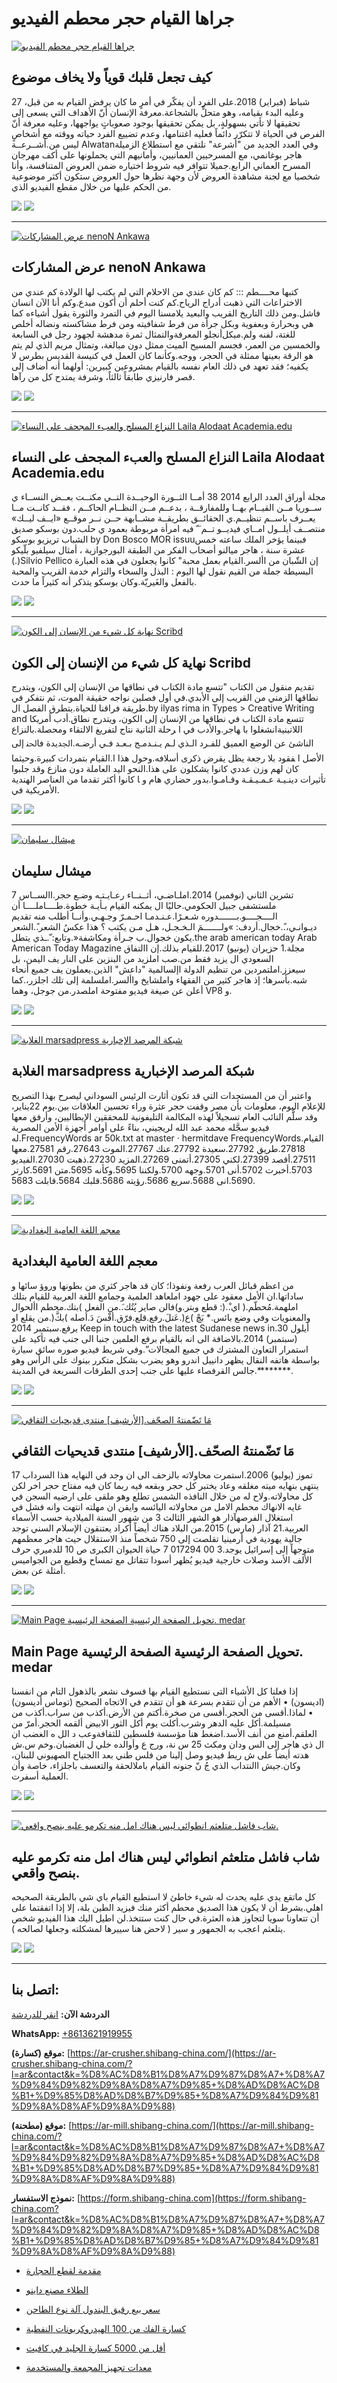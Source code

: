 # جراها القيام حجر محطم الفيديو

<a href="https://swt.shibang-china.com/?l=ar&img&k=%D8%AC%D8%B1%D8%A7%D9%87%D8%A7+%D8%A7%D9%84%D9%82%D9%8A%D8%A7%D9%85+%D8%AD%D8%AC%D8%B1+%D9%85%D8%AD%D8%B7%D9%85+%D8%A7%D9%84%D9%81%D9%8A%D8%AF%D9%8A%D9%88" target="_blank">![جراها القيام حجر محطم الفيديو](http://static.shibang-china.com/all-800x300/284.jpg)</a>

## كيف تجعل قلبك قوياً ولا يخاف موضوع
27 شباط (فبراير) 2018.على الفرد أن يفكّر في أمرٍ ما كان يرفض القيام به من قبل، وعليه البدء بقيامه، وهو متحلٍّ بالشجاعة.معرفة الإنسان أنّ الأهداف التي يسعى إلى تحقيقها لا تأتي بسهولةٍ، بل يمكن تحقيقها بوجود صعوباتٍ يواجهها، وعليه معرفة أنّ الفرص في الحياة لا تتكرّر دائماً فعليه اغتنامها، وعدم تضييع الفرد حياته ووقته مع أشخاصٍ ليس من.أشــرعــة Alwatanوفي العدد الجديد من &quot;أشرعة&quot; نلتقي مع استطلاع الزميلة هاجر بوغانمي، مع المسرحيين العمانيين، وأمانيهم التي يحملونها على أكف مهرجان المسرح العماني الرابع.جميلا تتوافر فيه شروط اختياره ضمن العروض المتنافسة، وأنا شخصيا مع لجنة مشاهدة العروض لأن وجهة نظرها حول العروض ستكون أكثر موضوعية من الحكم عليها من خلال مقطع الفيديو الذي.


<a href="https://whatsapp.shibangsoft.com/WhatsApp.php" target="_blank" title="WhatsApp">![](http://static.shibang-china.com/icon/whatsapp.png)</a> <a href="https://swt.shibang-china.com/?l=ar&icon&k=%D8%AC%D8%B1%D8%A7%D9%87%D8%A7+%D8%A7%D9%84%D9%82%D9%8A%D8%A7%D9%85+%D8%AD%D8%AC%D8%B1+%D9%85%D8%AD%D8%B7%D9%85+%D8%A7%D9%84%D9%81%D9%8A%D8%AF%D9%8A%D9%88" target="_blank">![](http://static.shibang-china.com/icon/chat-ar.png)</a>

---

<a href="https://swt.shibang-china.com/?l=ar&img&k=%D8%AC%D8%B1%D8%A7%D9%87%D8%A7+%D8%A7%D9%84%D9%82%D9%8A%D8%A7%D9%85+%D8%AD%D8%AC%D8%B1+%D9%85%D8%AD%D8%B7%D9%85+%D8%A7%D9%84%D9%81%D9%8A%D8%AF%D9%8A%D9%88" target="_blank">![عرض المشاركات nenoN Ankawa](http://static.shibang-china.com/all-800x300/1338.jpg)</a>

## عرض المشاركات nenoN Ankawa
كتبها محــــطم ::: كم كان عندي من الاحلام التي لم يكتب لها الولادة كم عندي من الاختراعات التي ذهبت أدراج الرياح.كم كنت أحلم أن أكون مبدع.وكم أنا الآن انسان فاشل.ومن ذلك التاريخ القريب والبعيد يلامسنا اليوم في التمرد والثورة يقول أشياءه كما هي وبحرارة وبعفوية وبكل جرأة من فرط شفافيته ومن فرط مشاكسته ونضاله أخلص للغتة، لفنه ولم.ميكل‌أنجلو المعرفةوالتمثال ثمرة مدهشة لجهود رجل في السابعة والخمسين من العمر، فجسم المسيح الميت ممثل دون مبالغة، وتمثال مريم الذي لم يتم هو الرقة بعينها ممثلة في الحجر، ووجه.وكأنما كان العمل في كنيسة القديس بطرس لا يكفيه؛ فقد تعهد في ذلك العام نفسه بالقيام بمشروعين كبيرين: أولهما أنه أضاف إلى قصر فارنيزي طابقاً ثالثاً، وشرفة يمتدح كل من رآها.


<a href="https://whatsapp.shibangsoft.com/WhatsApp.php" target="_blank" title="WhatsApp">![](http://static.shibang-china.com/icon/whatsapp.png)</a> <a href="https://swt.shibang-china.com/?l=ar&icon&k=%D8%AC%D8%B1%D8%A7%D9%87%D8%A7+%D8%A7%D9%84%D9%82%D9%8A%D8%A7%D9%85+%D8%AD%D8%AC%D8%B1+%D9%85%D8%AD%D8%B7%D9%85+%D8%A7%D9%84%D9%81%D9%8A%D8%AF%D9%8A%D9%88" target="_blank">![](http://static.shibang-china.com/icon/chat-ar.png)</a>

---

<a href="https://swt.shibang-china.com/?l=ar&img&k=%D8%AC%D8%B1%D8%A7%D9%87%D8%A7+%D8%A7%D9%84%D9%82%D9%8A%D8%A7%D9%85+%D8%AD%D8%AC%D8%B1+%D9%85%D8%AD%D8%B7%D9%85+%D8%A7%D9%84%D9%81%D9%8A%D8%AF%D9%8A%D9%88" target="_blank">![النزاع المسلح والعبء المجحف على النساء Laila Alodaat Academia.edu](http://static.shibang-china.com/all-800x300/942.jpg)</a>

## النزاع المسلح والعبء المجحف على النساء Laila Alodaat Academia.edu
مجلة أوراق العدد الرابع 2014 38 أمــا الثــورة الوحيــدة التــي مكنــت بعــض النســاء ي ســوريا مــن القيــام بهــا وللمفارقــة ، بدعــم مــن النظــام الحاكــم ، فقــد كانــت مــا يعــرف باســم تنظيــم.ي الحقائــق بطريقــة مشــابهة حــن نــر موقــع «ايــف ليــك» منتصــف أيلــول امــاي فيديــو تــم َ ّ فيه امرأة مربوطة بعمود ي حلب.دون بوسكو صديق الشباب تريزيو بوسكو by Don Bosco MOR issuuفبينما يؤخر الملك ساعته خمس عشرة سنة ، هاجر ميالنو أصحاب الفكر من الطبقة البورجوازية ، أمثال سيلفيو بلّيكو (.)Silvio Pellico إن الشّبان من األسر.القيام بعمل محبة&quot; كانوا يجعلون في هذه العبارة البسيطة جملة من القيم نقول لها اليوم : البذل والسخاء والتزام خدمة القريب والمحبة بالفعل والغَيريّة.وكان بوسكو يتذكر أنه كثيراً ما حدث.


<a href="https://whatsapp.shibangsoft.com/WhatsApp.php" target="_blank" title="WhatsApp">![](http://static.shibang-china.com/icon/whatsapp.png)</a> <a href="https://swt.shibang-china.com/?l=ar&icon&k=%D8%AC%D8%B1%D8%A7%D9%87%D8%A7+%D8%A7%D9%84%D9%82%D9%8A%D8%A7%D9%85+%D8%AD%D8%AC%D8%B1+%D9%85%D8%AD%D8%B7%D9%85+%D8%A7%D9%84%D9%81%D9%8A%D8%AF%D9%8A%D9%88" target="_blank">![](http://static.shibang-china.com/icon/chat-ar.png)</a>

---

<a href="https://swt.shibang-china.com/?l=ar&img&k=%D8%AC%D8%B1%D8%A7%D9%87%D8%A7+%D8%A7%D9%84%D9%82%D9%8A%D8%A7%D9%85+%D8%AD%D8%AC%D8%B1+%D9%85%D8%AD%D8%B7%D9%85+%D8%A7%D9%84%D9%81%D9%8A%D8%AF%D9%8A%D9%88" target="_blank">![نهاية كل شيء من الإنسان إلى الكون Scribd](http://static.shibang-china.com/all-800x300/862.jpg)</a>

## نهاية كل شيء من الإنسان إلى الكون Scribd
تقديم منقول من الكتاب &quot;تتسع مادة الكتاب في نطاقها من الإنسان إلى الكون، ويتدرج نطاقها الزمني من القريب إلى الأبدي.في أول فصلين نواجه حقيقة الموت، ثم نتفكر في طريقة فراقنا للحياة.يتطرق الفصل ال.by ilyas rima in Types &gt; Creative Writing and تتسع مادة الكتاب في نطاقها من الإنسان إلى الكون، ويتدرج نطاق.أدب أﻣﺮﻳﻜﺎ اﻟﻼﺗﻴﻨﻴﺔاﻧﺸﻐﻠﻮا ﺑﺎ ﻬﺎﺟﺮ.واﻷدب ﻓﻲ ا ﺮﺣﻠﺔ اﻟﺜﺎﻧﻴﺔ ﻧﺘﺎج ﻟﺘﻔﺮﻳﻎ اﻻﻟﺘﻘﺎء وﻣﺤﺼﻠﺔ.ﺑﺎﻟﻨﺰاع اﻟﻨﺎﺷﺊ ﻋﻦ اﻟﻮﺿﻊ اﻟﻌﻤﻴﻖ ﻟﻠﻔـﺮد اﻟـﺬي ﻟـﻢ ﻳـﻨـﺪﻣـﺞ ﺑـﻌـﺪ ﻓـﻲ أرﺿـﻪ.اﳉﺪﻳﺪة ﻓﺎﳊﻨ إﻟﻰ اﻷﺻﻞ ا ﻔﻘﻮد ﺑﻼ رﺟﻌﺔ ﻳﻈﻞ ﻳﻘﺮض ذﻛﺮى أﺳﻼﻓﻪ.وﺣﻮل ﻫﺬا ا.اﻟﻘﻴﺎم ﺑﺘﻤﺮدات ﻛﺒﻴﺮة.وﺣﻴﺜﻤﺎ ﻛﺎن ﻟﻬﻢ وزن ﻋﺪدي ﻛﺎﻧﻮا ﻳﺸﻜﻠﻮن ﻋﻠﻰ ﻫﺬا.اﻟﻨﺤﻮ اﻟﻴﺪ اﻟﻌﺎﻣﻠﺔ دون ﻣﻨﺎزع وﻗﺪ ﺟﻠﺒﻮا ﺗﺄﺛﻴﺮات دﻳﻨـﻴـﺔ ﻋـﻤـﻴـﻘـﺔ وﻗـﺎﻣـﻮا.ﺑﺪور ﺣﻀﺎري ﻫﺎم و ﺎ ﻛﺎﻧﻮا أﻛﺜﺮ ﺗﻘﺪﻣﺎ ﻣﻦ اﻟﻌﻨﺎﺻﺮ اﻟﻬﻨﺪﻳﺔ اﻷﻣﺮﻳﻜﻴﺔ ﻓﻲ.


<a href="https://whatsapp.shibangsoft.com/WhatsApp.php" target="_blank" title="WhatsApp">![](http://static.shibang-china.com/icon/whatsapp.png)</a> <a href="https://swt.shibang-china.com/?l=ar&icon&k=%D8%AC%D8%B1%D8%A7%D9%87%D8%A7+%D8%A7%D9%84%D9%82%D9%8A%D8%A7%D9%85+%D8%AD%D8%AC%D8%B1+%D9%85%D8%AD%D8%B7%D9%85+%D8%A7%D9%84%D9%81%D9%8A%D8%AF%D9%8A%D9%88" target="_blank">![](http://static.shibang-china.com/icon/chat-ar.png)</a>

---

<a href="https://swt.shibang-china.com/?l=ar&img&k=%D8%AC%D8%B1%D8%A7%D9%87%D8%A7+%D8%A7%D9%84%D9%82%D9%8A%D8%A7%D9%85+%D8%AD%D8%AC%D8%B1+%D9%85%D8%AD%D8%B7%D9%85+%D8%A7%D9%84%D9%81%D9%8A%D8%AF%D9%8A%D9%88" target="_blank">![ميشال سليمان](http://static.shibang-china.com/all-800x300/100.jpg)</a>

## ميشال سليمان
7 تشرين الثاني (نوفمبر) 2014.املـاضـي، أثــنــاء رعـايـتـه وضـع حجر.االســاس ملستشفى جبيل الحكومي.حاليًا ال يمكنه القيام بـأيـة خطوة.طــــاملــــا أن الــــجــــو.بـــــــدوره شـعـرًا.عـنـدمـا احـمـرّ وجـهـي.وأنــا أطلب منه تقديم ديـوانـي،.ً.خجال.أردف: »ولـــــــمَ الـخـجـل، هـل مـن يكتب ؟ هذا عكسُ الشعر.ً.الشعر يكون خجوال.ب جـرأة ومكاشفة«.وتابع: ّ.ـذي يتطل.the arab american today Arab American Today Magazine مجلة.1 حزيران (يونيو) 2017.للقيام بذلك.إن االتفاق السعودي ال يزيد فقط من.صب املزيد من البنزين على النار يف اليمن، بل سيعزز.املتمردين من تنظيم الدولة اإلسالمية &quot;داعش&quot; الذين.يعملون يف جميع أنحاء شبه.بأسرها؛ إذ هاجر كثير من الفقهاء واملشايخ واألسر.املسلمة إلى تلك اجلزر،.كما أعلن عن صيغة فيديو مفتوحة املصدر.من جوجل، وهما VP8 و.


<a href="https://whatsapp.shibangsoft.com/WhatsApp.php" target="_blank" title="WhatsApp">![](http://static.shibang-china.com/icon/whatsapp.png)</a> <a href="https://swt.shibang-china.com/?l=ar&icon&k=%D8%AC%D8%B1%D8%A7%D9%87%D8%A7+%D8%A7%D9%84%D9%82%D9%8A%D8%A7%D9%85+%D8%AD%D8%AC%D8%B1+%D9%85%D8%AD%D8%B7%D9%85+%D8%A7%D9%84%D9%81%D9%8A%D8%AF%D9%8A%D9%88" target="_blank">![](http://static.shibang-china.com/icon/chat-ar.png)</a>

---

<a href="https://swt.shibang-china.com/?l=ar&img&k=%D8%AC%D8%B1%D8%A7%D9%87%D8%A7+%D8%A7%D9%84%D9%82%D9%8A%D8%A7%D9%85+%D8%AD%D8%AC%D8%B1+%D9%85%D8%AD%D8%B7%D9%85+%D8%A7%D9%84%D9%81%D9%8A%D8%AF%D9%8A%D9%88" target="_blank">![الغلابة marsadpress شبكة المرصد الإخبارية](http://static.shibang-china.com/all-800x300/1435.jpg)</a>

## الغلابة marsadpress شبكة المرصد الإخبارية
واعتبر أن من المستجدات التي قد تكون أثارت الرئيس السوداني ليصرح بهذا التصريح للإعلام اليوم، معلومات بأن مصر وقفت حجر عثرة وراء تحسين العلاقات بين.يوم 22يناير، وقد سلَّم النائب العام تسجيلاً لهذه المكالمة التليفونية للمحققين الإيطاليين، وأرفق معها فيديو سجَّله محمد عبد الله لريجيني، بناءً على أوامر أجهزة الأمن المصرية له.FrequencyWords ar 50k.txt at master · hermitdave FrequencyWords.القيام 27818.طريق 27792.سعيدة 27792.عنك 27767.الموت 27643.رقم 27581.معها 27511.أقصد 27399.لكني 27305.أتمنى 27269.المزيد 27230.ذهبت 27030.الفيديو 5703.أخبرت 5702.أنى 5701.وجهه 5700.ولكننا 5695.وكأنه 5695.متن 5691.كارتر 5690.انى 5688.سريع 5686.رؤيته 5686.قلبك 5684.قابلت 5683.


<a href="https://whatsapp.shibangsoft.com/WhatsApp.php" target="_blank" title="WhatsApp">![](http://static.shibang-china.com/icon/whatsapp.png)</a> <a href="https://swt.shibang-china.com/?l=ar&icon&k=%D8%AC%D8%B1%D8%A7%D9%87%D8%A7+%D8%A7%D9%84%D9%82%D9%8A%D8%A7%D9%85+%D8%AD%D8%AC%D8%B1+%D9%85%D8%AD%D8%B7%D9%85+%D8%A7%D9%84%D9%81%D9%8A%D8%AF%D9%8A%D9%88" target="_blank">![](http://static.shibang-china.com/icon/chat-ar.png)</a>

---

<a href="https://swt.shibang-china.com/?l=ar&img&k=%D8%AC%D8%B1%D8%A7%D9%87%D8%A7+%D8%A7%D9%84%D9%82%D9%8A%D8%A7%D9%85+%D8%AD%D8%AC%D8%B1+%D9%85%D8%AD%D8%B7%D9%85+%D8%A7%D9%84%D9%81%D9%8A%D8%AF%D9%8A%D9%88" target="_blank">![معجم اللغة العامية البغدادية](http://static.shibang-china.com/all-800x300/782.jpg)</a>

## معجم اللغة العامية البغدادية
من اعظم قبائل العرب رفعة ونفوذا؛ كان قد هاجر كثري من بطونها وروؤ سائها و ساداتها.ان الأمل معقود على جهود املعاهد العلمية وجمامع اللغة العربية للقيام بتلك املهمة.مُحطّم.( اي.ْ.(: قطع وبتر.و)فالن صاير پُتُك.َ.من الفعل )بتك.محطم األحوال والمعنويات وفي وضع بائس.* بَچْ )ع(.عَتلَ.رفع.قلع.فرّق.أفْسَ دَ.أصله )بكَّ(.من يقلع او يرفع.سبتمبر 2014 Keep in touch with the latest Sudanese news in.30 أيلول (سبتمبر) 2014.بالاضافة الى انه بالقيام برفع العلمين جنبا الى جنب فيه تأكيد على استمرار التعاون المشترك في جميع المجالات”.وفي شريط فيديو صوره سائق سيارة بواسطة هاتفه النقال يظهر دانييل اندرو وهو يضرب بشكل متكرر بينوك على الرأس وهو جالس القرفصاء عليها على جنب إحدى الطرقات السريعة في المدينة.********.


<a href="https://whatsapp.shibangsoft.com/WhatsApp.php" target="_blank" title="WhatsApp">![](http://static.shibang-china.com/icon/whatsapp.png)</a> <a href="https://swt.shibang-china.com/?l=ar&icon&k=%D8%AC%D8%B1%D8%A7%D9%87%D8%A7+%D8%A7%D9%84%D9%82%D9%8A%D8%A7%D9%85+%D8%AD%D8%AC%D8%B1+%D9%85%D8%AD%D8%B7%D9%85+%D8%A7%D9%84%D9%81%D9%8A%D8%AF%D9%8A%D9%88" target="_blank">![](http://static.shibang-china.com/icon/chat-ar.png)</a>

---

<a href="https://swt.shibang-china.com/?l=ar&img&k=%D8%AC%D8%B1%D8%A7%D9%87%D8%A7+%D8%A7%D9%84%D9%82%D9%8A%D8%A7%D9%85+%D8%AD%D8%AC%D8%B1+%D9%85%D8%AD%D8%B7%D9%85+%D8%A7%D9%84%D9%81%D9%8A%D8%AF%D9%8A%D9%88" target="_blank">![مَا تَضّمنتهُ الصحّف.[الأرشيف] منتدى قديحيات الثقافي](http://static.shibang-china.com/all-800x300/307.jpg)</a>

## مَا تَضّمنتهُ الصحّف.[الأرشيف] منتدى قديحيات الثقافي
17 تموز (يوليو) 2006.استمرت محاولاته بالزحف الى ان وجد في النهايه هذا السرداب ينتهى بنهايه ميته مغلقه وعاد يختبر كل حجر وبقعه فيه ربما كان فيه مفتاح حجر اخر لكن كل محاولاته.ولاح له من خلال النافذه الشمس تطلع وهو ملقى على ارضيه السجن في غايه الانهاك محطم الامل من محاولاته اليائسه وايقن ان مهلته انتهت وانه فشل في استغلال الفرصهآذار هو الشهر الثالث 3 من شهور السنة الميلادية حسب الأسماء العربية.21 آذار (مارس) 2015.من البلاد هناك أيضاً أكراد يعتنقون الإسلام السني توجد جالية يهودية في أرمينيا تقلصت إلى 750 شخصاً منذ الاستقلال حيث هاجر معظمهم متوجهاً إلى إسرائيل يوجد.3 00 017294 7 حياة الحيوان الكبرى ص 10 للدميري حرف الألف الأسد وصلات خارجية فيديو يُظهر أسودا تتقاتل مع تمساح وقطيع من الجواميس أمثلة عن بعض.


<a href="https://whatsapp.shibangsoft.com/WhatsApp.php" target="_blank" title="WhatsApp">![](http://static.shibang-china.com/icon/whatsapp.png)</a> <a href="https://swt.shibang-china.com/?l=ar&icon&k=%D8%AC%D8%B1%D8%A7%D9%87%D8%A7+%D8%A7%D9%84%D9%82%D9%8A%D8%A7%D9%85+%D8%AD%D8%AC%D8%B1+%D9%85%D8%AD%D8%B7%D9%85+%D8%A7%D9%84%D9%81%D9%8A%D8%AF%D9%8A%D9%88" target="_blank">![](http://static.shibang-china.com/icon/chat-ar.png)</a>

---

<a href="https://swt.shibang-china.com/?l=ar&img&k=%D8%AC%D8%B1%D8%A7%D9%87%D8%A7+%D8%A7%D9%84%D9%82%D9%8A%D8%A7%D9%85+%D8%AD%D8%AC%D8%B1+%D9%85%D8%AD%D8%B7%D9%85+%D8%A7%D9%84%D9%81%D9%8A%D8%AF%D9%8A%D9%88" target="_blank">![Main Page تحويل الصفحة الرئيسية الصفحة الرئيسية. medar](http://static.shibang-china.com/all-800x300/1472.jpg)</a>

## Main Page تحويل الصفحة الرئيسية الصفحة الرئيسية. medar
إذا فعلنا كل الأشياء التى نستطيع القيام بها فسوف نشعر بالذهول التام من انفسنا (اديسون) • الأهم من أن تتقدم بسرعة هو أن تتقدم في الاتجاه الصحيح (توماس أديسون) • لماذا.أقسى من الحجر.أقسى من صخرة.أكتم من الأرض.أكذب من سراب.أكذب من مسيلمة.أكل عليه الدهر وشرب.أكلت يوم أكل الثور الابيض ألقمه الحجر.أمرّ من العلقم.أمنع من أنف الأسد.اضغط هنا مؤسسة فلسطين للثقافةوعب د الل ه الغضب ان ال ذي هاجر إلى الس ودان ومكث 25 س نة، ورج ع وأوالده خلي ل الغضبان.وخم س.ش هدته أيضاً على ش ريط فيديو وصل إلينا من فلس طني بعد االجتياح الصهيوني للبنان، وكان.جيش االنتداب الذي جُ نّ جنونه القيام باملالحقة والتعسف باجلزاء، خاصة وأن العملية أسفرت.


<a href="https://whatsapp.shibangsoft.com/WhatsApp.php" target="_blank" title="WhatsApp">![](http://static.shibang-china.com/icon/whatsapp.png)</a> <a href="https://swt.shibang-china.com/?l=ar&icon&k=%D8%AC%D8%B1%D8%A7%D9%87%D8%A7+%D8%A7%D9%84%D9%82%D9%8A%D8%A7%D9%85+%D8%AD%D8%AC%D8%B1+%D9%85%D8%AD%D8%B7%D9%85+%D8%A7%D9%84%D9%81%D9%8A%D8%AF%D9%8A%D9%88" target="_blank">![](http://static.shibang-china.com/icon/chat-ar.png)</a>

---

<a href="https://swt.shibang-china.com/?l=ar&img&k=%D8%AC%D8%B1%D8%A7%D9%87%D8%A7+%D8%A7%D9%84%D9%82%D9%8A%D8%A7%D9%85+%D8%AD%D8%AC%D8%B1+%D9%85%D8%AD%D8%B7%D9%85+%D8%A7%D9%84%D9%81%D9%8A%D8%AF%D9%8A%D9%88" target="_blank">![شاب فاشل متلعثم انطوائي ليس هناك امل منه تكرمو عليه بنصح واقعي.](http://static.shibang-china.com/all-800x300/180.jpg)</a>

## شاب فاشل متلعثم انطوائي ليس هناك امل منه تكرمو عليه بنصح واقعي.
كل ماتقع يدي عليه يحدث له شيء خاطئ لا استطيع القيام باي شي بالطريقة الصحيحه اهلي.بشرط أن لا يكون هذا الصديق محطم أكثر منك فيزيد الطين بلة، إلا إذا اتفقتما على أن تتعاونا سويا لتجاوز هذه العثرة.في حال كنت ستتخذ.لن اطيل اليك هذا الفيديو شخص يتلعثم اعجب به الجمهور و سير ( لاحض هنا سييرها لمشكلته وجعلها لصالحه ).

<a href="https://whatsapp.shibangsoft.com/WhatsApp.php" target="_blank" title="WhatsApp">![](http://static.shibang-china.com/icon/whatsapp.png)</a> <a href="https://swt.shibang-china.com/?l=ar&icon&k=%D8%AC%D8%B1%D8%A7%D9%87%D8%A7+%D8%A7%D9%84%D9%82%D9%8A%D8%A7%D9%85+%D8%AD%D8%AC%D8%B1+%D9%85%D8%AD%D8%B7%D9%85+%D8%A7%D9%84%D9%81%D9%8A%D8%AF%D9%8A%D9%88" target="_blank">![](http://static.shibang-china.com/icon/chat-ar.png)</a>

---
## اتصل بنا:

**الدردشة الآن:** [انقر للدردشة](https://swt.shibang-china.com?l=ar&contact&k=%D8%AC%D8%B1%D8%A7%D9%87%D8%A7+%D8%A7%D9%84%D9%82%D9%8A%D8%A7%D9%85+%D8%AD%D8%AC%D8%B1+%D9%85%D8%AD%D8%B7%D9%85+%D8%A7%D9%84%D9%81%D9%8A%D8%AF%D9%8A%D9%88)

**WhatsApp:**  [+8613621919955](https://whatsapp.shibangsoft.com/WhatsApp.php)

**موقع (كسارة):** [https://ar-crusher.shibang-china.com/](https://ar-crusher.shibang-china.com/?l=ar&contact&k=%D8%AC%D8%B1%D8%A7%D9%87%D8%A7+%D8%A7%D9%84%D9%82%D9%8A%D8%A7%D9%85+%D8%AD%D8%AC%D8%B1+%D9%85%D8%AD%D8%B7%D9%85+%D8%A7%D9%84%D9%81%D9%8A%D8%AF%D9%8A%D9%88)

**موقع (مطحنة):** [https://ar-mill.shibang-china.com/](https://ar-mill.shibang-china.com/?l=ar&contact&k=%D8%AC%D8%B1%D8%A7%D9%87%D8%A7+%D8%A7%D9%84%D9%82%D9%8A%D8%A7%D9%85+%D8%AD%D8%AC%D8%B1+%D9%85%D8%AD%D8%B7%D9%85+%D8%A7%D9%84%D9%81%D9%8A%D8%AF%D9%8A%D9%88)

**نموذج الاستفسار:** [https://form.shibang-china.com](https://form.shibang-china.com?l=ar&contact&k=%D8%AC%D8%B1%D8%A7%D9%87%D8%A7+%D8%A7%D9%84%D9%82%D9%8A%D8%A7%D9%85+%D8%AD%D8%AC%D8%B1+%D9%85%D8%AD%D8%B7%D9%85+%D8%A7%D9%84%D9%81%D9%8A%D8%AF%D9%8A%D9%88)

* [مقدمة لقطع الحجارة](../30/%D9%85%D9%82%D8%AF%D9%85%D8%A9%20%D9%84%D9%82%D8%B7%D8%B9%20%D8%A7%D9%84%D8%AD%D8%AC%D8%A7%D8%B1%D8%A9.md)

* [الطلاء مصنع داينو](../30/%D8%A7%D9%84%D8%B7%D9%84%D8%A7%D8%A1%20%D9%85%D8%B5%D9%86%D8%B9%20%D8%AF%D8%A7%D9%8A%D9%86%D9%88.md)

* [سعر بيع رقيق البندول آلة نوع الطاحن](../27/%D8%B3%D8%B9%D8%B1%20%D8%A8%D9%8A%D8%B9%20%D8%B1%D9%82%D9%8A%D9%82%20%D8%A7%D9%84%D8%A8%D9%86%D8%AF%D9%88%D9%84%20%D8%A2%D9%84%D8%A9%20%D9%86%D9%88%D8%B9%20%D8%A7%D9%84%D8%B7%D8%A7%D8%AD%D9%86.md)

* [كسارة الفك من 100 الهيدروكربونات النفطية](../29/%D9%83%D8%B3%D8%A7%D8%B1%D8%A9%20%D8%A7%D9%84%D9%81%D9%83%20%D9%85%D9%86%20100%20%D8%A7%D9%84%D9%87%D9%8A%D8%AF%D8%B1%D9%88%D9%83%D8%B1%D8%A8%D9%88%D9%86%D8%A7%D8%AA%20%D8%A7%D9%84%D9%86%D9%81%D8%B7%D9%8A%D8%A9.md)

* [أقل من 5000 كسارة الجليد في كافيت](../28/%D8%A3%D9%82%D9%84%20%D9%85%D9%86%205000%20%D9%83%D8%B3%D8%A7%D8%B1%D8%A9%20%D8%A7%D9%84%D8%AC%D9%84%D9%8A%D8%AF%20%D9%81%D9%8A%20%D9%83%D8%A7%D9%81%D9%8A%D8%AA.md)

* [معدات تجهيز المجمعة والمستخدمة](../27/%D9%85%D8%B9%D8%AF%D8%A7%D8%AA%20%D8%AA%D8%AC%D9%87%D9%8A%D8%B2%20%D8%A7%D9%84%D9%85%D8%AC%D9%85%D8%B9%D8%A9%20%D9%88%D8%A7%D9%84%D9%85%D8%B3%D8%AA%D8%AE%D8%AF%D9%85%D8%A9.md)